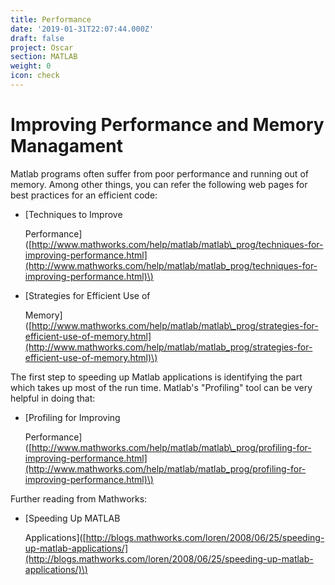 ```yaml
---
title: Performance
date: '2019-01-31T22:07:44.000Z'
draft: false
project: Oscar
section: MATLAB
weight: 0
icon: check
---
```


# Improving Performance and Memory Managament

Matlab programs often suffer from poor performance and running out of memory. Among other things, you can refer the following web pages for best practices for an efficient code:

* \[Techniques to Improve

  Performance\]\([http://www.mathworks.com/help/matlab/matlab\_prog/techniques-for-improving-performance.html](http://www.mathworks.com/help/matlab/matlab_prog/techniques-for-improving-performance.html)\)

* \[Strategies for Efficient Use of

  Memory\]\([http://www.mathworks.com/help/matlab/matlab\_prog/strategies-for-efficient-use-of-memory.html](http://www.mathworks.com/help/matlab/matlab_prog/strategies-for-efficient-use-of-memory.html)\)

The first step to speeding up Matlab applications is identifying the part which takes up most of the run time. Matlab's "Profiling" tool can be very helpful in doing that:

* \[Profiling for Improving

  Performance\]\([http://www.mathworks.com/help/matlab/matlab\_prog/profiling-for-improving-performance.html](http://www.mathworks.com/help/matlab/matlab_prog/profiling-for-improving-performance.html)\)

Further reading from Mathworks:

* \[Speeding Up MATLAB

  Applications\]\([http://blogs.mathworks.com/loren/2008/06/25/speeding-up-matlab-applications/](http://blogs.mathworks.com/loren/2008/06/25/speeding-up-matlab-applications/)\)

